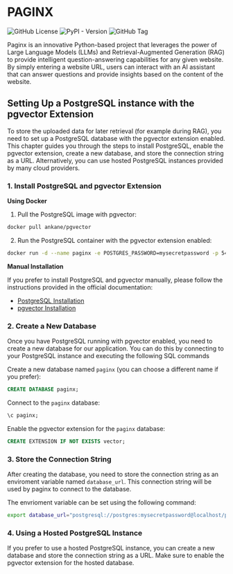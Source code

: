 # PAGINX

![GitHub License](https://img.shields.io/github/license/vectrix-ai/paginx) ![PyPI - Version](https://img.shields.io/pypi/v/paginx) ![GitHub Tag](https://img.shields.io/github/v/tag/vectrix-ai/paginx)

 Paginx is an innovative Python-based project that leverages the power of Large Language Models (LLMs) and Retrieval-Augmented Generation (RAG) to provide intelligent question-answering capabilities for any given website. By simply entering a website URL, users can interact with an AI assistant that can answer questions and provide insights based on the content of the website.

## Setting Up a PostgreSQL instance with the pgvector Extension
To store the uploaded data for later retrieval (for example during RAG), you need to set up a PostgreSQL database with the pgvector extension enabled. This chapter guides you through the steps to install PostgreSQL, enable the pgvector extension, create a new database, and store the connection string as a URL. Alternatively, you can use hosted PostgreSQL instances provided by many cloud providers.

### 1. Install PostgreSQL and pgvector Extension
**Using Docker**
1.	Pull the PostgreSQL image with pgvector:
```sh
docker pull ankane/pgvector
```

2.	Run the PostgreSQL container with the pgvector extension enabled:
```sh
docker run -d --name paginx -e POSTGRES_PASSWORD=mysecretpassword -p 5432:5432 -e PG_EXTENSIONS="pgvector" ankane/pgvector
```

**Manual Installation**

If you prefer to install PostgreSQL and pgvector manually, please follow the instructions provided in the official documentation:

- [PostgreSQL Installation](https://www.postgresql.org/download/)
- [pgvector Installation](https://github.com/ankane/pgvector)

### 2. Create a New Database
Once you have PostgreSQL running with pgvector enabled, you need to create a new database for our application. You can do this by connecting to your PostgreSQL instance and executing the following SQL commands


Create a new database named `paginx` (you can choose a different name if you prefer):
```sql
CREATE DATABASE paginx;
```

Connect to the `paginx` database:
```sql
\c paginx;
```

Enable the pgvector extension for the `paginx` database:
```sql
CREATE EXTENSION IF NOT EXISTS vector;
```

### 3. Store the Connection String
After creating the database, you need to store the connection string as an enviroment variable named ```database_url```. This connection string will be used by paginx to connect to the database.


The envrioment variable can be set using the following command:
```sh
export database_url="postgresql://postgres:mysecretpassword@localhost/paginx"
```

### 4. Using a Hosted PostgreSQL Instance
If you prefer to use a hosted PostgreSQL instance, you can create a new database and store the connection string as a URL. Make sure to enable the pgvector extension for the hosted database.





